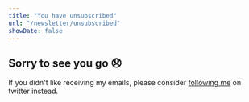 ```yaml
---
title: "You have unsubscribed"
url: "/newsletter/unsubscribed"
showDate: false
---
```


## Sorry to see you go 😞

If you didn't like receiving my emails, please consider [following me](https://twitter.com/bengtanAU) on twitter instead.

